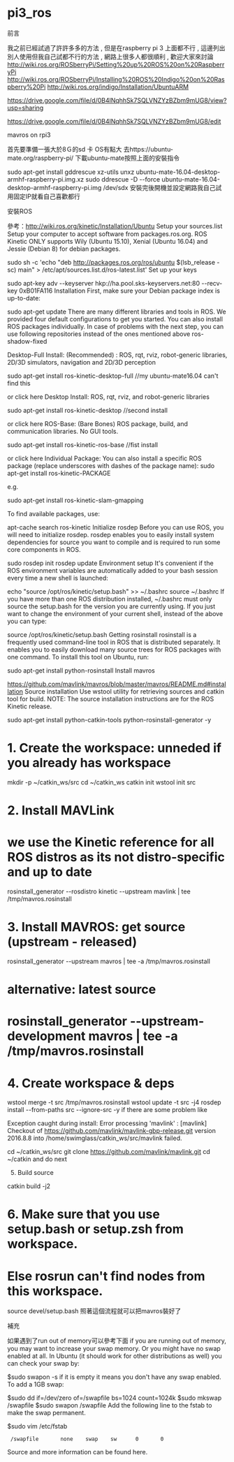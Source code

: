 # pi3_ros
前言

我之前已經試過了許許多多的方法 , 但是在raspberry pi 3 上面都不行 , 這邊列出別人使用但我自己試都不行的方法 , 網路上很多人都很順利 , 歡迎大家來討論 http://wiki.ros.org/ROSberryPi/Setting%20up%20ROS%20on%20RaspberryPi http://wiki.ros.org/ROSberryPi/Installing%20ROS%20Indigo%20on%20Raspberry%20Pi http://wiki.ros.org/indigo/Installation/UbuntuARM

https://drive.google.com/file/d/0B4lNqhhSk7SQLVNZYzBZbm9mUG8/view?usp=sharing

https://drive.google.com/file/d/0B4lNqhhSk7SQLVNZYzBZbm9mUG8/edit

mavros on rpi3

首先要準備一張大於8Ｇ的sd 卡 OS有點大 去https://ubuntu-mate.org/raspberry-pi/ 下載ubuntu-mate按照上面的安裝指令

sudo apt-get install gddrescue xz-utils
unxz ubuntu-mate-16.04-desktop-armhf-raspberry-pi.img.xz
sudo ddrescue -D --force ubuntu-mate-16.04-desktop-armhf-raspberry-pi.img /dev/sdx
安裝完後開機並設定網路我自己試用固定IP就看自己喜歡都行

安裝ROS

參考：http://wiki.ros.org/kinetic/Installation/Ubuntu Setup your sources.list Setup your computer to accept software from packages.ros.org. ROS Kinetic ONLY supports Wily (Ubuntu 15.10), Xenial (Ubuntu 16.04) and Jessie (Debian 8) for debian packages.

sudo sh -c 'echo "deb http://packages.ros.org/ros/ubuntu $(lsb_release -sc) main" > /etc/apt/sources.list.d/ros-latest.list'
Set up your keys

sudo apt-key adv --keyserver hkp://ha.pool.sks-keyservers.net:80 --recv-key 0xB01FA116
Installation First, make sure your Debian package index is up-to-date:

sudo apt-get update
There are many different libraries and tools in ROS. We provided four default configurations to get you started. You can also install ROS packages individually. In case of problems with the next step, you can use following repositories instead of the ones mentioned above ros-shadow-fixed

Desktop-Full Install: (Recommended) : ROS, rqt, rviz, robot-generic libraries, 2D/3D simulators, navigation and 2D/3D perception

sudo apt-get install ros-kinetic-desktop-full //my ubuntu-mate16.04 can't find this

or click here
Desktop Install: ROS, rqt, rviz, and robot-generic libraries

sudo apt-get install ros-kinetic-desktop //second install

or click here
ROS-Base: (Bare Bones) ROS package, build, and communication libraries. No GUI tools.

sudo apt-get install ros-kinetic-ros-base //fist install

or click here
Individual Package: You can also install a specific ROS package (replace underscores with dashes of the package name): sudo apt-get install ros-kinetic-PACKAGE

e.g.

sudo apt-get install ros-kinetic-slam-gmapping

To find available packages, use:

apt-cache search ros-kinetic
Initialize rosdep Before you can use ROS, you will need to initialize rosdep. rosdep enables you to easily install system dependencies for source you want to compile and is required to run some core components in ROS.

sudo rosdep init
rosdep update
Environment setup It's convenient if the ROS environment variables are automatically added to your bash session every time a new shell is launched:

echo "source /opt/ros/kinetic/setup.bash" >> ~/.bashrc
source ~/.bashrc
If you have more than one ROS distribution installed, ~/.bashrc must only source the setup.bash for the version you are currently using. If you just want to change the environment of your current shell, instead of the above you can type:

source /opt/ros/kinetic/setup.bash
Getting rosinstall rosinstall is a frequently used command-line tool in ROS that is distributed separately. It enables you to easily download many source trees for ROS packages with one command. To install this tool on Ubuntu, run:

sudo apt-get install python-rosinstall
Install mavros

https://github.com/mavlink/mavros/blob/master/mavros/README.md#installation Source installation Use wstool utility for retrieving sources and catkin tool for build. NOTE: The source installation instructions are for the ROS Kinetic release.

sudo apt-get install python-catkin-tools python-rosinstall-generator -y

# 1. Create the workspace: unneded if you already has workspace
mkdir -p ~/catkin_ws/src
cd ~/catkin_ws
catkin init
wstool init src

# 2. Install MAVLink
#    we use the Kinetic reference for all ROS distros as its not distro-specific and up to date
rosinstall_generator --rosdistro kinetic --upstream mavlink | tee /tmp/mavros.rosinstall

# 3. Install MAVROS: get source (upstream - released)
rosinstall_generator --upstream mavros | tee -a /tmp/mavros.rosinstall
# alternative: latest source
# rosinstall_generator --upstream-development mavros | tee -a /tmp/mavros.rosinstall

# 4. Create workspace & deps
wstool merge -t src /tmp/mavros.rosinstall
wstool update -t src -j4
rosdep install --from-paths src --ignore-src -y
if there are some problem like

Exception caught during install: Error processing 'mavlink' : [mavlink] Checkout of https://github.com/mavlink/mavlink-gbp-release.git version 2016.8.8 into /home/swimglass/catkin_ws/src/mavlink failed.

cd ~/catkin_ws/src
git clone https://github.com/mavlink/mavlink.git
cd ~/catkin 
and do next

5. Build source

catkin build -j2

# 6. Make sure that you use setup.bash or setup.zsh from workspace.
#    Else rosrun can't find nodes from this workspace.
source devel/setup.bash
照著這個流程就可以把mavros裝好了

補充

如果遇到了run out of memory可以參考下面 if you are running out of memory, you may want to increase your swap memory. Or you might have no swap enabled at all. In Ubuntu (it should work for other distributions as well) you can check your swap by:

$sudo swapon -s
if it is empty it means you don't have any swap enabled. To add a 1GB swap:

$sudo dd if=/dev/zero of=/swapfile bs=1024 count=1024k
$sudo mkswap /swapfile
$sudo swapon /swapfile
Add the following line to the fstab to make the swap permanent.

$sudo vim /etc/fstab

     /swapfile       none    swap    sw      0       0 
Source and more information can be found here.
